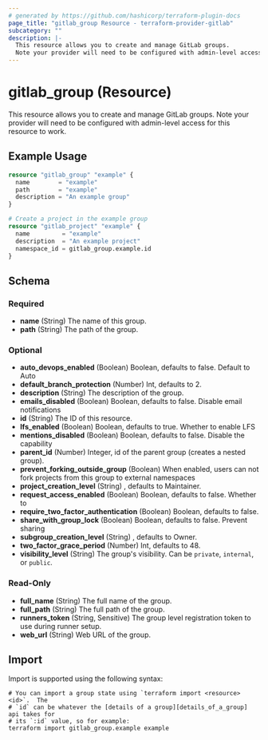 ```yaml
---
# generated by https://github.com/hashicorp/terraform-plugin-docs
page_title: "gitlab_group Resource - terraform-provider-gitlab"
subcategory: ""
description: |-
  This resource allows you to create and manage GitLab groups.
  Note your provider will need to be configured with admin-level access for this resource to work.
---
```


# gitlab_group (Resource)

This resource allows you to create and manage GitLab groups.
Note your provider will need to be configured with admin-level access for this resource to work.

## Example Usage

```terraform
resource "gitlab_group" "example" {
  name        = "example"
  path        = "example"
  description = "An example group"
}

# Create a project in the example group
resource "gitlab_project" "example" {
  name         = "example"
  description  = "An example project"
  namespace_id = gitlab_group.example.id
}
```

<!-- schema generated by tfplugindocs -->
## Schema

### Required

- **name** (String) The name of this group.
- **path** (String) The path of the group.

### Optional

- **auto_devops_enabled** (Boolean) Boolean, defaults to false.  Default to Auto
- **default_branch_protection** (Number) Int, defaults to 2.
- **description** (String) The description of the group.
- **emails_disabled** (Boolean) Boolean, defaults to false.  Disable email notifications
- **id** (String) The ID of this resource.
- **lfs_enabled** (Boolean) Boolean, defaults to true.  Whether to enable LFS
- **mentions_disabled** (Boolean) Boolean, defaults to false.  Disable the capability
- **parent_id** (Number) Integer, id of the parent group (creates a nested group).
- **prevent_forking_outside_group** (Boolean) When enabled, users can not fork projects from this group to external namespaces
- **project_creation_level** (String) , defaults to Maintainer.
- **request_access_enabled** (Boolean) Boolean, defaults to false.  Whether to
- **require_two_factor_authentication** (Boolean) Boolean, defaults to false.
- **share_with_group_lock** (Boolean) Boolean, defaults to false.  Prevent sharing
- **subgroup_creation_level** (String) , defaults to Owner.
- **two_factor_grace_period** (Number) Int, defaults to 48.
- **visibility_level** (String) The group's visibility. Can be `private`, `internal`, or `public`.

### Read-Only

- **full_name** (String) The full name of the group.
- **full_path** (String) The full path of the group.
- **runners_token** (String, Sensitive) The group level registration token to use during runner setup.
- **web_url** (String) Web URL of the group.

## Import

Import is supported using the following syntax:

```shell
# You can import a group state using `terraform import <resource> <id>`.  The
# `id` can be whatever the [details of a group][details_of_a_group] api takes for
# its `:id` value, so for example:
terraform import gitlab_group.example example
```
